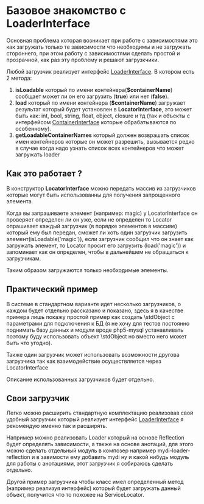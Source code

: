 # Базовое знакомство с LoaderInterface

Основная проблема которая возникает при работе с зависимостями это как загружать только те зависимости что необходимы и не загружать стороннего, при этом работу с зависимостями сделать простой и прозрачной, как раз эту проблему и решают загрузкчики.

Любой загрузчик реализует интерфейс [LoaderInterface](../../src/LoaderInterface.php). В котором есть 2 метода:

1. **isLoadable** который по имени контейнера(**$containerName**) сообщает может ли он его загрузить (**true**) или нет (**false**).
2. **load** который по имени контейнера (**$containerName**) загружает результат который будет установлен в **LocatorInterface**, это может быть как: int, bool, string, float, object, closure и тд (так и объекты с интерфейсом [ContainerInterface](../Container) которые обрабатываются по особенному).
3. **getLoadableContainerNames** который должен возврашать список имен контейнеров которые он может разрешить, вызывается редко в случае когда надо узнать список всех контейнеров что может загружать loader

## Как это работает ?
В конструктор **LocatorInterface** можно передать массив из загрузчиков которые могут быть использованны для получения запрощенного элемента.

Когда вы запрашиваете элемент (например: magic) у LocatorInterface он проверяет определен ли он уже, если не определен то Locator опрашивает каждый загрузчик (в порядке элементов в массиве) который ему был передан, сможет ли хоть один загрузчик загрузить элемент(isLoadable('magic')), если загрузчик сообщил что он знает как загружать элемент, то Locator просит его загрузить (load('magic')) и запоминает как он определен, чтобы в дальнейшем не обращаться к загрузчикам.

Таким образом загружаются только необходимые элементы.

## Практический пример
В системе в стандартном варианте идет несколько загрузчиков, о каждом будет отдельно рассказано и показано, здесь я в качестве примера лишь покажу простой пример как создать \stdObject с параметрами для подключения к БД (я не хочу для тестов постоянно поднимать базу данных и модули вроде php5-mysql устанавливать поэтому буду использовать объект \stdObject но вместо него может быть что угодно).

Также один загрузчик может использовать возможности другова загрузчика так как взаимодействие осуществляется через LocatorInterface

Описание использованных загрузчиков будет отдельно.

## Свои загрузчик
Легко можно расширить стандартную комплектацию реализовав свой удобный загрузчик который реализует интерфейс [LoaderInterface](../../src/LoaderInterface.php) я рекомендую именно так и расширять.

Например можно реализовать Loader который на основе Reflection будет определять зависимости, а также на основе анотаций, для этого можно сделать отдельный модуль в композер например mydi-loader-reflection и в завимости ему добавить mydi ну и какой нибудь модуль для работы с анотациями, этот загрузчик я собираюсь сделать отдельно.

Другой пример загрузчика чтобы класс имел определенный метод (например реализуя интерфейс) который будет загружать данный объект, получится что то похожее на ServiceLocator.